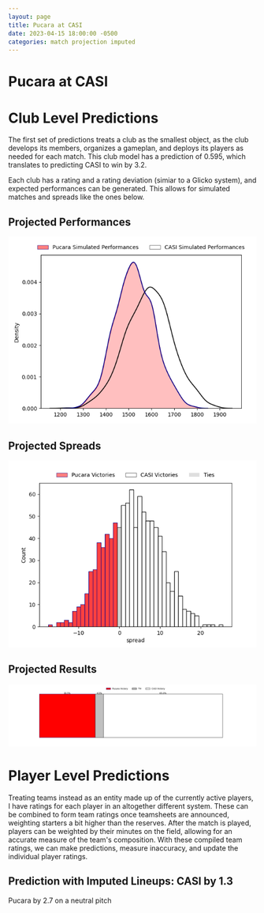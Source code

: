 ```yaml
---  
layout: page  
title: Pucara at CASI  
date: 2023-04-15 18:00:00 -0500  
categories: match projection imputed  
---
```

# Pucara at CASI

# Club Level Predictions


The first set of predictions treats a club as the smallest object, as the club develops its members, organizes a gameplan, and deploys its players as needed for each match. This club model has a prediction of 0.595, which translates to predicting CASI to win by 3.2.

Each club has a rating and a rating deviation (simiar to a Glicko system), and expected performances can be generated. This allows for simulated matches and spreads like the ones below.
## Projected Performances


![Projected Performances](plots/performances_2023-04-15-CASI-Pucara.png)
## Projected Spreads


![Projected Spreads](plots/spreads_2023-04-15-CASI-Pucara.png)
## Projected Results


![Projected Results](plots/resultbar_2023-04-15-CASI-Pucara.png)
# Player Level Predictions


Treating teams instead as an entity made up of the currently active players, I have ratings for each player in an altogether different system. These can be combined to form team ratings once teamsheets are announced, weighting starters a bit higher than the reserves. After the match is played, players can be weighted by their minutes on the field, allowing for an accurate measure of the team's composition. With these compiled team ratings, we can make predictions, measure inaccuracy, and update the individual player ratings.
## Prediction with Imputed Lineups: CASI by 1.3


Pucara by 2.7 on a neutral pitch

